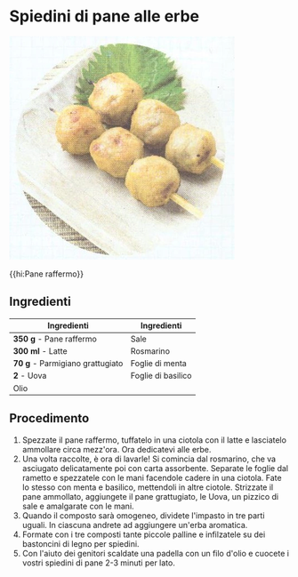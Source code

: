 # Spiedini di pane alle erbe

![](img/Spiedini-di-pane-alle-erbe.webp)

{{hi:Pane raffermo}}

## Ingredienti

| Ingredienti                  | Ingredienti             |
| ---------------------------- | ----------------------- |
| **350 g** - Pane raffermo | Sale |
| **300 ml** - Latte | Rosmarino |
| **70 g** - Parmigiano grattugiato | Foglie di menta |
| **2** - Uova | Foglie di basilico |
| Olio | |

## Procedimento

1. Spezzate il pane raffermo, tuffatelo in una ciotola con il latte e lasciatelo ammollare circa mezz'ora. Ora dedicatevi alle erbe.
1. Una volta raccolte, è ora di lavarle! Si comincia dal rosmarino, che va asciugato delicatamente poi con carta assorbente. Separate le foglie dal rametto e spezzatele con le mani facendole cadere in una ciotola. Fate lo stesso con menta e basilico, mettendoli in altre ciotole. Strizzate il pane ammollato, aggiungete il pane grattugiato, le Uova, un pizzico di sale e amalgarate con le mani. 
1. Quando il composto sarà omogeneo, dividete l'impasto in tre parti uguali. In ciascuna andrete ad aggiungere un'erba aromatica.
1. Formate con i tre composti tante piccole palline e infilzatele su dei bastoncini di legno per spiedini.
1. Con l'aiuto dei genitori scaldate una padella con un filo d'olio e cuocete i vostri spiedini di pane 2-3 minuti per lato.
